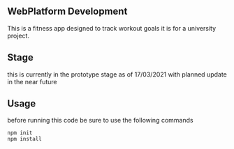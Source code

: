 ## WebPlatform Development

This is a fitness app designed to track workout goals it is for a university project. 

## Stage

this is currently in the prototype stage as of 17/03/2021
with planned update in the near future

## Usage
before running this code be sure to use the following commands

```
npm init
npm install
```
